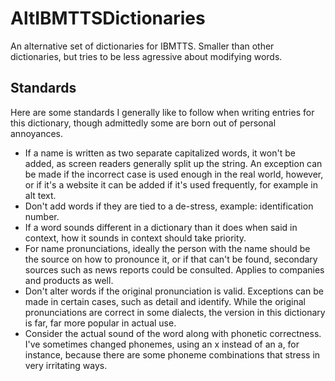 # AltIBMTTSDictionaries
An alternative set of dictionaries for IBMTTS.
Smaller than other dictionaries, but tries to be less agressive about modifying words.
## Standards
Here are some standards I generally like to follow when writing entries for this dictionary, though admittedly some are born out of personal annoyances.
* If a name is written as two separate capitalized words, it won't be added, as screen readers generally split up the string. An exception can be made if the incorrect case is used enough in the real world, however, or if it's a website it can be added if it's used frequently, for example in alt text.
* Don't add words if they are tied to a de-stress, example: identification number.
* If a word sounds different in a dictionary than it does when said in context, how it sounds in context should take priority.
* For name pronunciations, ideally the person with the name should be the source on how to pronounce it, or if that can't be found, secondary sources such as news reports could be consulted. Applies to companies and products as well.
* Don't alter words if the original pronunciation is valid. Exceptions can be made in certain cases, such as detail and identify. While the original pronunciations are correct in some dialects, the version in this dictionary is far, far more popular in actual use.
* Consider the actual sound of the word along with phonetic correctness. I've sometimes changed phonemes, using an x instead of an a, for instance, because there are some phoneme combinations that stress in very irritating ways.